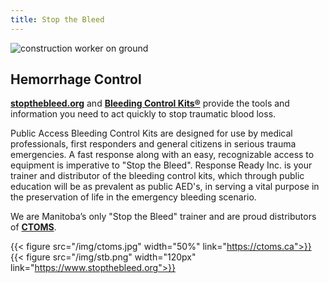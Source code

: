 ```yaml
---
title: Stop the Bleed
---
```


![construction worker on ground](/img/constructionworker.jpg "Construction worker on ground")

## Hemorrhage Control


**[stopthebleed.org](https://www.stopthebleed.org)** and **[Bleeding Control
Kits®](https://deepwaterhappy.com/2019/04/11/finding-a-good-bleeding-control-kit-for-your-office-or-classroom/)**
 provide the tools and information you need to act quickly to stop
traumatic blood loss.

Public Access Bleeding Control Kits are designed for use by medical
professionals, first responders and general citizens in serious trauma
emergencies. A fast response along with an easy, recognizable access
to equipment is imperative to "Stop the Bleed".  Response Ready Inc. is
your trainer and distributor of the bleeding control kits, which through
public education will be as prevalent as public AED's, in serving a vital
purpose in the preservation of life in the emergency bleeding scenario.

We are Manitoba’s only "Stop the Bleed" trainer and are proud distributors
of **[CTOMS](https://ctoms.ca)**.

{{< figure src="/img/ctoms.jpg" width="50%" link="https://ctoms.ca">}}
{{< figure src="/img/stb.png" width="120px" link="https://www.stopthebleed.org">}}
